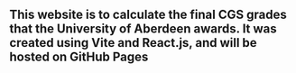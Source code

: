 ## This website is to calculate the final CGS grades that the University of Aberdeen awards. It was created using Vite and React.js, and will be hosted on GitHub Pages
